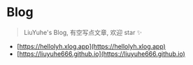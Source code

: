 # Blog
> LiuYuhe's Blog, 有空写点文章, 欢迎 star ✨
- [https://hellolyh.xlog.app](https://hellolyh.xlog.app)
- [https://liuyuhe666.github.io](https://liuyuhe666.github.io)


[//]: # 'SECTION_START'
